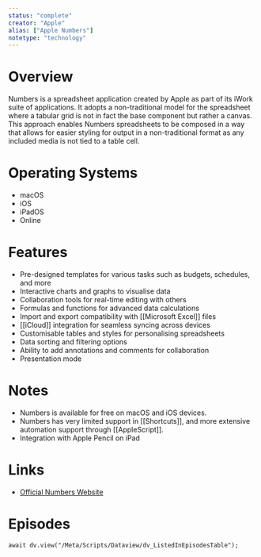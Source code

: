```yaml
---
status: "complete"
creator: "Apple"
alias: ["Apple Numbers"]
notetype: "technology"
---
```


# Overview
Numbers is a spreadsheet application created by Apple as part of its iWork suite of applications. It adopts a non-traditional model for the spreadsheet where a tabular grid is not in fact the base component but rather a canvas. This approach enables Numbers spreadsheets to be composed in a way that allows for easier styling for output in a non-traditional format as any included media is not tied to a table cell.

# Operating Systems
- macOS
- iOS
- iPadOS
- Online

# Features
- Pre-designed templates for various tasks such as budgets, schedules, and more
- Interactive charts and graphs to visualise data
- Collaboration tools for real-time editing with others
- Formulas and functions for advanced data calculations
- Import and export compatibility with [[Microsoft Excel]] files
- [[iCloud]] integration for seamless syncing across devices
- Customisable tables and styles for personalising spreadsheets
- Data sorting and filtering options
- Ability to add annotations and comments for collaboration
- Presentation mode

# Notes
- Numbers is available for free on macOS and iOS devices.
- Numbers has very limited support in [[Shortcuts]], and more extensive automation support through [[AppleScript]].
- Integration with Apple Pencil on iPad

# Links
- [Official Numbers Website](https://www.apple.com/uk/numbers/)

# Episodes
```dataviewjs
await dv.view("/Meta/Scripts/Dataview/dv_ListedInEpisodesTable");
```
